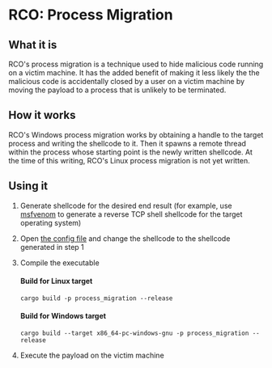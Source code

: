 # RCO: Process Migration

## What it is

RCO's process migration is a technique used to hide malicious code running on a victim machine. It has the added benefit
of making it less likely the the malicious code is accidentally closed by a user on a victim machine by moving the payload
to a process that is unlikely to be terminated.

## How it works

RCO's Windows process migration works by obtaining a handle to the target process and writing the shellcode to it. Then it
spawns a remote thread within the process whose starting point is the newly written shellcode. At the time of this writing,
RCO's Linux process migration is not yet written.

## Using it

1. Generate shellcode for the desired end result (for example, use [msfvenom](http://127.0.0.1) to generate a reverse TCP
shell shellcode for the target operating system)

2. Open [the config file](https://github.com/kmanc/remote_code_oxidation/blob/master/process_migration/src/config.rs) 
and change the shellcode to the shellcode generated in step 1

3. Compile the executable

    #### Build for Linux target
    ```commandline
    cargo build -p process_migration --release
    ```

    #### Build for Windows target
    ```commandline
    cargo build --target x86_64-pc-windows-gnu -p process_migration --release
    ```
   
4. Execute the payload on the victim machine
